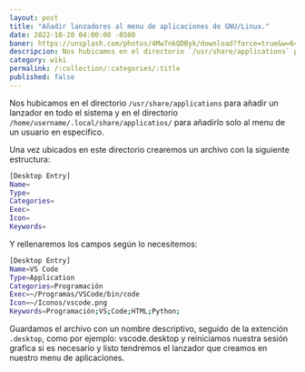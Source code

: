 ```yaml
---
layout: post
title: "Añadir lanzadores al menu de aplicaciones de GNU/Linux."
date: 2022-10-20 04:00:00 -0500
baner: https://unsplash.com/photos/4Mw7nkQDByk/download?force=true&w=640
descripcion: Nos hubicamos en el directorio `/usr/share/applications` para añadir un lanzador en todo el...
category: wiki
permalink: /:collection/:categories/:title
published: false
---
```


Nos hubicamos en el directorio `/usr/share/applications` para añadir un lanzador en todo el sistema y en el directorio `/home/username/.local/share/applicatios/` para añadirlo solo al menu de un usuario en especifico.

Una vez ubicados en este directorio crearemos un archivo con la siguiente estructura:

~~~bash
[Desktop Entry]
Name=
Type=
Categories=
Exec=
Icon=
Keywords=
~~~

Y rellenaremos los campos según lo necesitemos:

~~~bash
[Desktop Entry]
Name=VS Code
Type=Application
Categories=Programación
Exec=~/Programas/VSCode/bin/code
Icon=~/Iconos/vscode.png
Keywords=Programación;VS;Code;HTML;Python;
~~~

Guardamos el archivo con un nombre descriptivo, seguido de la extención `.desktop`, como por ejemplo: vscode.desktop y reiniciamos nuestra sesión grafica si es necesario y listo tendremos el lanzador que creamos en nuestro menu de aplicaciones. 